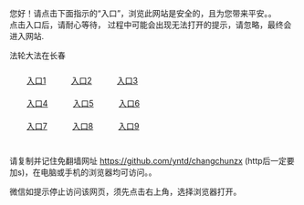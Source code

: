 您好！请点击下面指示的“入口”，浏览此网站是安全的，且为您带来平安。。 <br/>
点击入口后，请耐心等待， 过程中可能会出现无法打开的提示，请忽略，最终会进入网站. </br>

法轮大法在长春<br/>
<div style="padding:10px"><a style="margin:20px" target="_blank" href="https://db5k75xmvgi16.cloudfront.net/2Qpsp?xofva" id="ccLink1" rel="nofollow">入口1</a> <a target="_blank" style="margin:20px" href="https://d14es1muouuhf5.cloudfront.net/2Qpsp?fhebzj" id="ccLink2" rel="nofollow">入口2</a> <a style="margin:20px" target="_blank" href="https://d3i0lu5bliqpl8.cloudfront.net/2Qpsp?alyove" id="ccLink3" rel="nofollow">入口3</a></div>

<div style="padding:10px" ><a style="margin:20px" target="_blank" href="https://db5k75xmvgi16.cloudfront.net/2Qpsp?xofva" id="ccLink4" rel="nofollow">入口4</a> <a style="margin:20px" href="https://d14es1muouuhf5.cloudfront.net/2Qpsp?fhebzj" target="_blank" id="ccLink5" rel="nofollow">入口5</a> <a style="margin:20px" href="https://d3i0lu5bliqpl8.cloudfront.net/2Qpsp?alyove" target="_blank" id="ccLink6" rel="nofollow">入口6</a></div>

<div style="padding:10px"><a style="margin:20px" target="_blank" href="https://db5k75xmvgi16.cloudfront.net/2Qpsp?xofva" id="ccLink7" rel="nofollow">入口7</a> <a style="margin:20px" href="https://d14es1muouuhf5.cloudfront.net/2Qpsp?fhebzj" target="_blank" id="ccLink8" rel="nofollow">入口8</a> <a style="margin:20px" target="_blank" href="https://d3i0lu5bliqpl8.cloudfront.net/2Qpsp?alyove" id="ccLink9" rel="nofollow">入口9</a></div>

<br/>



请复制并记住免翻墙网址 https://github.com/yntd/changchunzx (http后一定要加s)，在电脑或手机的浏览器均可访问。。<br/>

微信如提示停止访问该网页，须先点击右上角，选择浏览器打开。
